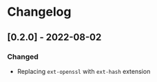 # Changelog

## [0.2.0] - 2022-08-02

### Changed

* Replacing `ext-openssl` with `ext-hash` extension
